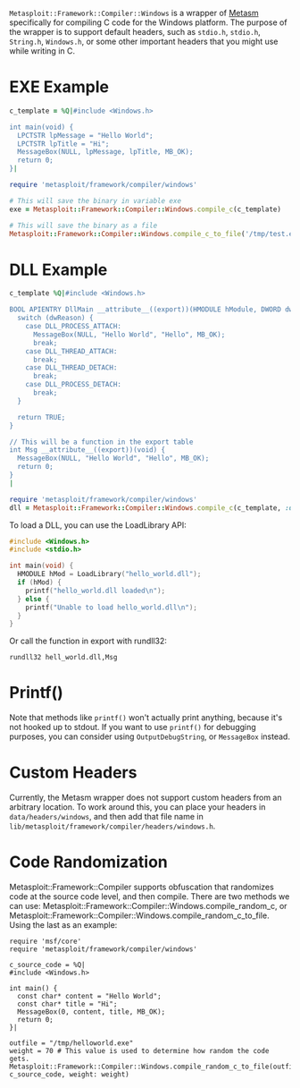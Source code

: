 ```Metasploit::Framework::Compiler::Windows``` is a wrapper of [Metasm](https://github.com/jjyg/metasm) specifically for compiling C code for the Windows platform. The purpose of the wrapper is to support default headers, such as `stdio.h`, `stdio.h`, `String.h`, `Windows.h`, or some other important headers that you might use while writing in C.

# EXE Example

```ruby
c_template = %Q|#include <Windows.h>

int main(void) {
  LPCTSTR lpMessage = "Hello World";
  LPCTSTR lpTitle = "Hi";
  MessageBox(NULL, lpMessage, lpTitle, MB_OK);
  return 0;
}|

require 'metasploit/framework/compiler/windows'

# This will save the binary in variable exe
exe = Metasploit::Framework::Compiler::Windows.compile_c(c_template)

# This will save the binary as a file
Metasploit::Framework::Compiler::Windows.compile_c_to_file('/tmp/test.exe', c_template)
```

# DLL Example

```ruby
c_template %Q|#include <Windows.h>

BOOL APIENTRY DllMain __attribute__((export))(HMODULE hModule, DWORD dwReason, LPVOID lpReserved) {
  switch (dwReason) {
    case DLL_PROCESS_ATTACH:
      MessageBox(NULL, "Hello World", "Hello", MB_OK);
      break;
    case DLL_THREAD_ATTACH:
      break;
    case DLL_THREAD_DETACH:
      break;
    case DLL_PROCESS_DETACH:
      break;
  }

  return TRUE;
}

// This will be a function in the export table
int Msg __attribute__((export))(void) {
  MessageBox(NULL, "Hello World", "Hello", MB_OK);
  return 0;
}
|

require 'metasploit/framework/compiler/windows'
dll = Metasploit::Framework::Compiler::Windows.compile_c(c_template, :dll)
```

To load a DLL, you can use the LoadLibrary API:

```c
#include <Windows.h>
#include <stdio.h>

int main(void) {
  HMODULE hMod = LoadLibrary("hello_world.dll");
  if (hMod) {
    printf("hello_world.dll loaded\n");
  } else {
    printf("Unable to load hello_world.dll\n");
  }
}
```

Or call the function in export with rundll32:

```
rundll32 hell_world.dll,Msg
```

# Printf()

Note that methods like `printf()` won't actually print anything, because it's not hooked up to stdout. If you want to use `printf()` for debugging purposes, you can consider using `OutputDebugString`, or `MessageBox` instead.

# Custom Headers

Currently, the Metasm wrapper does not support custom headers from an arbitrary location. To work around this, you can place your headers in `data/headers/windows`, and then add that file name in `lib/metasploit/framework/compiler/headers/windows.h`.

# Code Randomization

Metasploit::Framework::Compiler supports obfuscation that randomizes code at the source code level, and then compile. There are two methods we can use: Metasploit::Framework::Compiler::Windows.compile_random_c, or Metasploit::Framework::Compiler::Windows.compile_random_c_to_file. Using the last as an example:

```
require 'msf/core'
require 'metasploit/framework/compiler/windows'

c_source_code = %Q|
#include <Windows.h>

int main() {
  const char* content = "Hello World";
  const char* title = "Hi";
  MessageBox(0, content, title, MB_OK);
  return 0;
}|

outfile = "/tmp/helloworld.exe"
weight = 70 # This value is used to determine how random the code gets.
Metasploit::Framework::Compiler::Windows.compile_random_c_to_file(outfile, c_source_code, weight: weight)
```